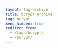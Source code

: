 ```yaml
---
layout: tag-archive
title: bcrypt Archive
tag: bcrypt
menu_hidden: true
redirect_from:
  - /tags/bcrypt/
  - /bcrypt/
---
```

